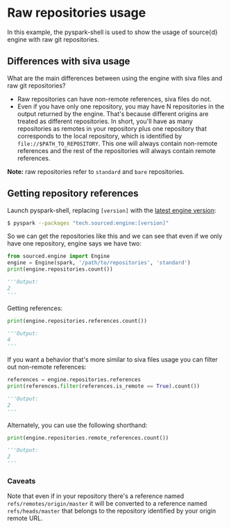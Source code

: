 # Raw repositories usage

In this example, the pyspark-shell is used to show the usage of source{d} engine with raw git repositories.

## Differences with siva usage

What are the main differences between using the engine with siva files and raw git repositories?

* Raw repositories can have non-remote references, siva files do not.
* Even if you have only one repository, you may have N repositories in the output returned by the engine. That's because different origins are treated as different repositories. In short, you'll have as many repositories as remotes in your repository plus one repository that corresponds to the local repository, which is identified by `file://$PATH_TO_REPOSITORY`. This one will always contain non-remote references and the rest of the repositories will always contain remote references.

**Note:** raw repositories refer to `standard` and `bare` repositories.

## Getting repository references

Launch pyspark-shell, replacing `[version]` with the [latest engine version](http://search.maven.org/#search|ga|1|tech.sourced):

```bash
$ pyspark --packages "tech.sourced:engine:[version]"
```

So we can get the repositories like this and we can see that even if we only have one repository, engine says we have two:

```python
from sourced.engine import Engine
engine = Engine(spark, '/path/to/repositories', 'standard')
print(engine.repositories.count())

'''Output:
2
'''
```

Getting references:

```python
print(engine.repositories.references.count())

'''Output:
4
'''
```

If you want a behavior that's more similar to siva files usage you can filter out non-remote references:

```python
references = engine.repositories.references
print(references.filter(references.is_remote == True).count())

'''Output:
2
'''
```

Alternately, you can use the following shorthand:

```python
print(engine.repositories.remote_references.count())

'''Output:
2
'''
```

### Caveats

Note that even if in your repository there's a reference named `refs/remotes/origin/master` it will be converted to a reference named `refs/heads/master` that belongs to the repository identified by your origin remote URL.

